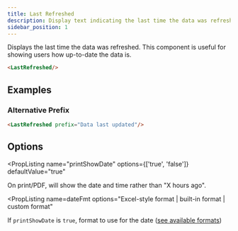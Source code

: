 ```yaml
---
title: Last Refreshed
description: Display text indicating the last time the data was refreshed.
sidebar_position: 1
---
```


Displays the last time the data was refreshed. This component is useful for showing users how up-to-date the data is.

<DocTab>
    <div slot='preview'>
        <LastRefreshed/>
    </div>

```markdown
<LastRefreshed/>
```
</DocTab>

## Examples

### Alternative Prefix

<DocTab>
    <div slot='preview'>
        <LastRefreshed prefix="Data last updated"/>
    </div>

```markdown
<LastRefreshed prefix="Data last updated"/>
```
</DocTab>

## Options

<PropListing
    name=prefix
    description="Text to display before the last refreshed time"
    options=string
    defaultValue="Last refreshed"
/>

<PropListing 
    name="printShowDate"
    options={['true', 'false']}
    defaultValue="true"
>

On print/PDF, will show the date and time rather than "X hours ago".

</PropListing>

<PropListing
    name=dateFmt
    options="Excel-style format | built-in format | custom format"
>

If `printShowDate` is `true`, format to use for the date ([see available formats](/core-concepts/formatting))

</PropListing>